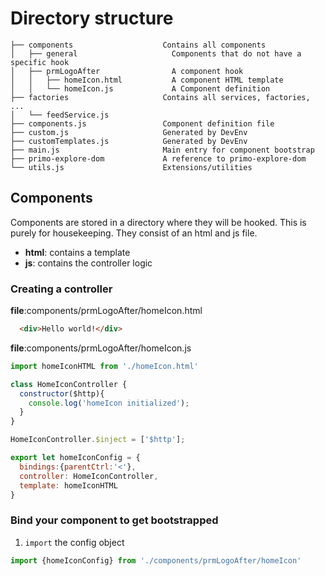 # Directory structure
```
├── components                    Contains all components
│   ├── general                     Components that do not have a specific hook
│   ├── prmLogoAfter                A component hook
│   │   ├── homeIcon.html           A component HTML template
│   │   └── homeIcon.js             A Component definition
├── factories                     Contains all services, factories, ...
│   └── feedService.js
├── components.js                 Component definition file
├── custom.js                     Generated by DevEnv
├── customTemplates.js            Generated by DevEnv
├── main.js                       Main entry for component bootstrap
├── primo-explore-dom             A reference to primo-explore-dom
└── utils.js                      Extensions/utilities
```

## Components
Components are stored in a directory where they will be hooked. This is purely for housekeeping. They consist of an html and js file.

  * __html__: contains a template
  * __js__: contains the controller logic

### Creating a controller
__file__:components/prmLogoAfter/homeIcon.html
```html
  <div>Hello world!</div>
```

__file__:components/prmLogoAfter/homeIcon.js
```javascript
import homeIconHTML from './homeIcon.html'

class HomeIconController {
  constructor($http){
    console.log('homeIcon initialized');
  }
}

HomeIconController.$inject = ['$http'];

export let homeIconConfig = {
  bindings:{parentCtrl:'<'},
  controller: HomeIconController,
  template: homeIconHTML
}
```

### Bind your component to get bootstrapped

1) `import` the config object
```javascript
import {homeIconConfig} from './components/prmLogoAfter/homeIcon'
```
